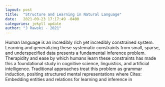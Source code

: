 ```yaml
---
layout: post
title:  "Structure and Learning in Natural Language"
date:   2021-09-23 17:17:49 -0400
categories: jekyll update
author: "J Rawski - 2021"
---
```

Human language is an incredibly rich yet incredibly constrained system. Learning and generalizing these systematic constraints from small, sparse, and underspecified data presents a fundamental inference problem. Therapidity and ease by which humans learn these constraints has made this a foundational study in cognitive science, linguistics, and artificial intelligence. Traditional approaches treat this problem as grammar induction, positing structured mental representations where Cites: Embedding entities and relations for learning and inference in